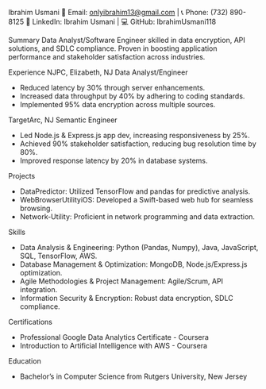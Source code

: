 Ibrahim Usmani
📧 Email: onlyibrahim13@gmail.com | 📞 Phone: (732) 890-8125
🔗 LinkedIn: Ibrahim Usmani | 💻 GitHub: IbrahimUsmani118

Summary
Data Analyst/Software Engineer skilled in data encryption, API solutions, and SDLC compliance. Proven in boosting application performance and stakeholder satisfaction across industries.

Experience
NJPC, Elizabeth, NJ
Data Analyst/Engineer
- Reduced latency by 30% through server enhancements.
- Increased data throughput by 40% by adhering to coding standards.
- Implemented 95% data encryption across multiple sources.

TargetArc, NJ
Semantic Engineer
- Led Node.js & Express.js app dev, increasing responsiveness by 25%.
- Achieved 90% stakeholder satisfaction, reducing bug resolution time by 80%.
- Improved response latency by 20% in database systems.

Projects
- DataPredictor: Utilized TensorFlow and pandas for predictive analysis.
- WebBrowserUtilityiOS: Developed a Swift-based web hub for seamless browsing.
- Network-Utility: Proficient in network programming and data extraction.

Skills
- Data Analysis & Engineering: Python (Pandas, Numpy), Java, JavaScript, SQL, TensorFlow, AWS.
- Database Management & Optimization: MongoDB, Node.js/Express.js optimization.
- Agile Methodologies & Project Management: Agile/Scrum, API integration.
- Information Security & Encryption: Robust data encryption, SDLC compliance.

Certifications
- Professional Google Data Analytics Certificate - Coursera
- Introduction to Artificial Intelligence with AWS - Coursera

Education
- Bachelor’s in Computer Science from Rutgers University, New Jersey
